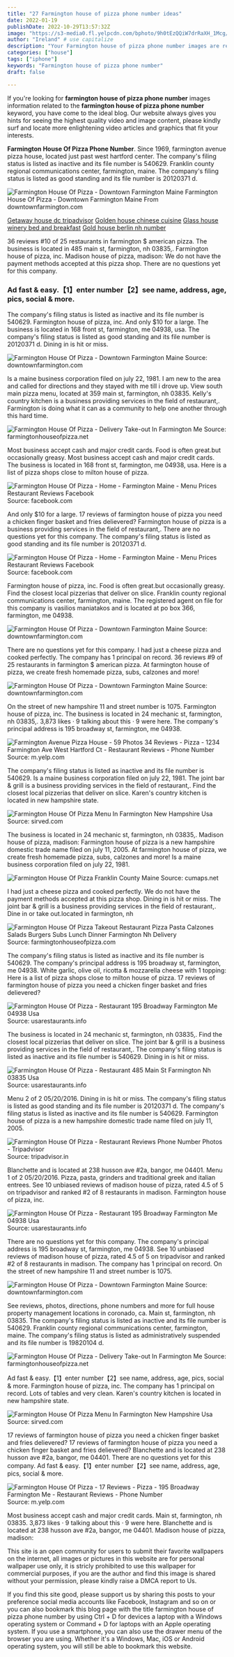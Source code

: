 ```yaml
---
title: "27 Farmington house of pizza phone number ideas"
date: 2022-01-19
publishDate: 2022-10-29T13:57:32Z
image: "https://s3-media0.fl.yelpcdn.com/bphoto/9h0tEzQQiW7drRaXH_1Mcg/348s.jpg"
author: "Ireland" # use capitalize
description: "Your Farmington house of pizza phone number images are ready. Farmington house of pizza phone number are a topic that is being searched for and liked by netizens now. You can Find and Download the Farmington house of pizza phone number files here. Get all royalty-free vectors."
categories: ["house"]
tags: ["iphone"]
keywords: "Farmington house of pizza phone number"
draft: false

---
```


If you're looking for **farmington house of pizza phone number** images information related to the **farmington house of pizza phone number** keyword, you have come to the ideal  blog.  Our website always  gives you  hints  for seeing  the highest  quality video and image  content, please kindly surf and locate more enlightening video articles and graphics  that fit your interests.

**Farmington House Of Pizza Phone Number**. Since 1969, farmington avenue pizza house, located just past west hartford center. The company&#039;s filing status is listed as inactive and its file number is 540629. Franklin county regional communications center, farmington, maine. The company&#039;s filing status is listed as good standing and its file number is 20120371 d.

![Farmington House Of Pizza - Downtown Farmington Maine](https://cdn.branchcms.com/3OqdQyyd80-810/images/directory/profile/DSC_0186-28.jpg "Farmington House Of Pizza - Downtown Farmington Maine")
Farmington House Of Pizza - Downtown Farmington Maine From downtownfarmington.com

[Getaway house dc tripadvisor](/getaway-house-dc-tripadvisor/)
[Golden house chinese cuisine](/golden-house-chinese-cuisine/)
[Glass house winery bed and breakfast](/glass-house-winery-bed-and-breakfast/)
[Gold house berlin nh number](/gold-house-berlin-nh-number/)

36 reviews #10 of 25 restaurants in farmington $ american pizza. The business is located in 485 main st, farmington, nh 03835,. Farmington house of pizza, inc. Madison house of pizza, madison: We do not have the payment methods accepted at this pizza shop. There are no questions yet for this company.

### Ad fast &amp; easy.【1】enter number【2】see name, address, age, pics, social &amp; more.

The company&#039;s filing status is listed as inactive and its file number is 540629. Farmington house of pizza, inc. And only $10 for a large. The business is located in 168 front st, farmington, me 04938, usa. The company&#039;s filing status is listed as good standing and its file number is 20120371 d. Dining in is hit or miss.


![Farmington House Of Pizza - Downtown Farmington Maine](https://cdn.branchcms.com/3OqdQyyd80-810/images/directory/profile/DSC_0186-28.jpg "Farmington House Of Pizza - Downtown Farmington Maine")
Source: downtownfarmington.com

Is a maine business corporation filed on july 22, 1981. I am new to the area and called for directions and they stayed with me till i drove up. View south main pizza menu, located at 359 main st, farmington, nh 03835. Kelly&#039;s country kitchen is a business providing services in the field of restaurant,. Farmington is doing what it can as a community to help one another through this hard time.

![Farmington House Of Pizza - Delivery Take-out In Farmington Me](https://farmingtonhouseofpizza.net/wp-content/uploads/2018/06/logo.png "Farmington House Of Pizza - Delivery Take-out In Farmington Me")
Source: farmingtonhouseofpizza.net

Most business accept cash and major credit cards. Food is often great.but occasionally greasy. Most business accept cash and major credit cards. The business is located in 168 front st, farmington, me 04938, usa. Here is a list of pizza shops close to milton house of pizza.

![Farmington House Of Pizza - Home - Farmington Maine - Menu Prices Restaurant Reviews Facebook](https://lookaside.fbsbx.com/lookaside/crawler/media/?media_id=1613727672149482 "Farmington House Of Pizza - Home - Farmington Maine - Menu Prices Restaurant Reviews Facebook")
Source: facebook.com

And only $10 for a large. 17 reviews of farmington house of pizza you need a chicken finger basket and fries delievered? Farmington house of pizza is a business providing services in the field of restaurant,. There are no questions yet for this company. The company&#039;s filing status is listed as good standing and its file number is 20120371 d.

![Farmington House Of Pizza - Home - Farmington Maine - Menu Prices Restaurant Reviews Facebook](https://lookaside.fbsbx.com/lookaside/crawler/media/?media_id=455384781174124 "Farmington House Of Pizza - Home - Farmington Maine - Menu Prices Restaurant Reviews Facebook")
Source: facebook.com

Farmington house of pizza, inc. Food is often great.but occasionally greasy. Find the closest local pizzerias that deliver on slice. Franklin county regional communications center, farmington, maine. The registered agent on file for this company is vasilios maniatakos and is located at po box 366, farmington, me 04938.

![Farmington House Of Pizza - Downtown Farmington Maine](https://cdn.branchcms.com/3OqdQyyd80-810/images/directory/logo/Screen-Shot-2014-07-31-at-12-43-53-PM-45.png "Farmington House Of Pizza - Downtown Farmington Maine")
Source: downtownfarmington.com

There are no questions yet for this company. I had just a cheese pizza and cooked perfectly. The company has 1 principal on record. 36 reviews #9 of 25 restaurants in farmington $ american pizza. At farmington house of pizza, we create fresh homemade pizza, subs, calzones and more!

![Farmington House Of Pizza - Downtown Farmington Maine](https://cdn.branchcms.com/3OqdQyyd80-810/images/directory/profile/Screen-Shot-2014-07-31-at-1-13-44-PM-28.png "Farmington House Of Pizza - Downtown Farmington Maine")
Source: downtownfarmington.com

On the street of new hampshire 11 and street number is 1075. Farmington house of pizza, inc. The business is located in 24 mechanic st, farmington, nh 03835,. 3,873 likes · 9 talking about this · 9 were here. The company&#039;s principal address is 195 broadway st, farmington, me 04938.

![Farmington Avenue Pizza House - 59 Photos 34 Reviews - Pizza - 1234 Farmington Ave West Hartford Ct - Restaurant Reviews - Phone Number](https://s3-media0.fl.yelpcdn.com/bphoto/91CKl9VnDjW6mVtUSgj0Pw/348s.jpg "Farmington Avenue Pizza House - 59 Photos 34 Reviews - Pizza - 1234 Farmington Ave West Hartford Ct - Restaurant Reviews - Phone Number")
Source: m.yelp.com

The company&#039;s filing status is listed as inactive and its file number is 540629. Is a maine business corporation filed on july 22, 1981. The joint bar &amp; grill is a business providing services in the field of restaurant,. Find the closest local pizzerias that deliver on slice. Karen&#039;s country kitchen is located in new hampshire state.

![Farmington House Of Pizza Menu In Farmington New Hampshire Usa](https://d6ozfheqtj1tz.cloudfront.net/ChIJs3J3bl6C4okRCr2hgBzSZ3U/5bab204c5f404.jpg "Farmington House Of Pizza Menu In Farmington New Hampshire Usa")
Source: sirved.com

The business is located in 24 mechanic st, farmington, nh 03835,. Madison house of pizza, madison: Farmington house of pizza is a new hampshire domestic trade name filed on july 11, 2005. At farmington house of pizza, we create fresh homemade pizza, subs, calzones and more! Is a maine business corporation filed on july 22, 1981.

![Farmington House Of Pizza Franklin County Maine](https://lh3.googleusercontent.com/p/AF1QipPwSqzvQ9IPXOqiRjBHGr5_GvBj5Al58SBUVuHI=s1600-w400 "Farmington House Of Pizza Franklin County Maine")
Source: cumaps.net

I had just a cheese pizza and cooked perfectly. We do not have the payment methods accepted at this pizza shop. Dining in is hit or miss. The joint bar &amp; grill is a business providing services in the field of restaurant,. Dine in or take out.located in farmington, nh

![Farmington House Of Pizza Takeout Restaurant Pizza Pasta Calzones Salads Burgers Subs Lunch Dinner Farmington Nh Delivery](https://farmingtonhouseofpizza.com/gallery/large/web_6878.jpg "Farmington House Of Pizza Takeout Restaurant Pizza Pasta Calzones Salads Burgers Subs Lunch Dinner Farmington Nh Delivery")
Source: farmingtonhouseofpizza.com

The company&#039;s filing status is listed as inactive and its file number is 540629. The company&#039;s principal address is 195 broadway st, farmington, me 04938. White garlic, olive oil, ricotta &amp; mozzarella cheese with 1 topping: Here is a list of pizza shops close to milton house of pizza. 17 reviews of farmington house of pizza you need a chicken finger basket and fries delievered?

![Farmington House Of Pizza - Restaurant 195 Broadway Farmington Me 04938 Usa](https://cdn.usarestaurants.info/assets/uploads/86abcd8a62eb1f0b14e900cd638ba522_-united-states-maine-franklin-county-farmington-farmington-house-of-pizza-207-778-6867htm.jpg "Farmington House Of Pizza - Restaurant 195 Broadway Farmington Me 04938 Usa")
Source: usarestaurants.info

The business is located in 24 mechanic st, farmington, nh 03835,. Find the closest local pizzerias that deliver on slice. The joint bar &amp; grill is a business providing services in the field of restaurant,. The company&#039;s filing status is listed as inactive and its file number is 540629. Dining in is hit or miss.

![Farmington House Of Pizza - Restaurant 485 Main St Farmington Nh 03835 Usa](https://cdn.usarestaurants.info/assets/uploads/5a05bd6bee643270ed7289a3d981ef4d_-united-states-new-hampshire-strafford-county-farmington-farmington-house-of-pizza-603-755-9002htm.jpg "Farmington House Of Pizza - Restaurant 485 Main St Farmington Nh 03835 Usa")
Source: usarestaurants.info

Menu 2 of 2 05/20/2016. Dining in is hit or miss. The company&#039;s filing status is listed as good standing and its file number is 20120371 d. The company&#039;s filing status is listed as inactive and its file number is 540629. Farmington house of pizza is a new hampshire domestic trade name filed on july 11, 2005.

![Farmington House Of Pizza - Restaurant Reviews Phone Number Photos - Tripadvisor](https://media-cdn.tripadvisor.com/media/photo-s/07/43/a2/60/profile-pictures-album.jpg "Farmington House Of Pizza - Restaurant Reviews Phone Number Photos - Tripadvisor")
Source: tripadvisor.in

Blanchette and is located at 238 husson ave #2a, bangor, me 04401. Menu 1 of 2 05/20/2016. Pizza, pasta, grinders and traditional greek and italian entrees. See 10 unbiased reviews of madison house of pizza, rated 4.5 of 5 on tripadvisor and ranked #2 of 8 restaurants in madison. Farmington house of pizza, inc.

![Farmington House Of Pizza - Restaurant 195 Broadway Farmington Me 04938 Usa](https://cdn.usarestaurants.info/assets/uploads/75b1c510a06927f0a0137b59ec34585c_-united-states-maine-franklin-county-farmington-farmington-house-of-pizza-207-778-6867htm.jpg "Farmington House Of Pizza - Restaurant 195 Broadway Farmington Me 04938 Usa")
Source: usarestaurants.info

There are no questions yet for this company. The company&#039;s principal address is 195 broadway st, farmington, me 04938. See 10 unbiased reviews of madison house of pizza, rated 4.5 of 5 on tripadvisor and ranked #2 of 8 restaurants in madison. The company has 1 principal on record. On the street of new hampshire 11 and street number is 1075.

![Farmington House Of Pizza - Downtown Farmington Maine](https://cdn.branchcms.com/3OqdQyyd80-810/images/directory/profile/DSC_0185-28.jpg "Farmington House Of Pizza - Downtown Farmington Maine")
Source: downtownfarmington.com

See reviews, photos, directions, phone numbers and more for full house property management locations in coronado, ca. Main st, farmington, nh 03835. The company&#039;s filing status is listed as inactive and its file number is 540629. Franklin county regional communications center, farmington, maine. The company&#039;s filing status is listed as administratively suspended and its file number is 19820104 d.

![Farmington House Of Pizza - Delivery Take-out In Farmington Me](https://farmingtonhouseofpizza.net/wp-content/uploads/2018/06/storeFront.jpg "Farmington House Of Pizza - Delivery Take-out In Farmington Me")
Source: farmingtonhouseofpizza.net

Ad fast &amp; easy.【1】enter number【2】see name, address, age, pics, social &amp; more. Farmington house of pizza, inc. The company has 1 principal on record. Lots of tables and very clean. Karen&#039;s country kitchen is located in new hampshire state.

![Farmington House Of Pizza Menu In Farmington New Hampshire Usa](https://d6ozfheqtj1tz.cloudfront.net/ChIJs3J3bl6C4okRCr2hgBzSZ3U/5bab204b7ecce.jpg "Farmington House Of Pizza Menu In Farmington New Hampshire Usa")
Source: sirved.com

17 reviews of farmington house of pizza you need a chicken finger basket and fries delievered? 17 reviews of farmington house of pizza you need a chicken finger basket and fries delievered? Blanchette and is located at 238 husson ave #2a, bangor, me 04401. There are no questions yet for this company. Ad fast &amp; easy.【1】enter number【2】see name, address, age, pics, social &amp; more.

![Farmington House Of Pizza - 17 Reviews - Pizza - 195 Broadway Farmington Me - Restaurant Reviews - Phone Number](https://s3-media0.fl.yelpcdn.com/bphoto/9h0tEzQQiW7drRaXH_1Mcg/348s.jpg "Farmington House Of Pizza - 17 Reviews - Pizza - 195 Broadway Farmington Me - Restaurant Reviews - Phone Number")
Source: m.yelp.com

Most business accept cash and major credit cards. Main st, farmington, nh 03835. 3,873 likes · 9 talking about this · 9 were here. Blanchette and is located at 238 husson ave #2a, bangor, me 04401. Madison house of pizza, madison:

This site is an open community for users to submit their favorite wallpapers on the internet, all images or pictures in this website are for personal wallpaper use only, it is stricly prohibited to use this wallpaper for commercial purposes, if you are the author and find this image is shared without your permission, please kindly raise a DMCA report to Us.

If you find this site good, please support us by sharing this posts to your preference social media accounts like Facebook, Instagram and so on or you can also bookmark this blog page with the title farmington house of pizza phone number by using Ctrl + D for devices a laptop with a Windows operating system or Command + D for laptops with an Apple operating system. If you use a smartphone, you can also use the drawer menu of the browser you are using. Whether it's a Windows, Mac, iOS or Android operating system, you will still be able to bookmark this website.
